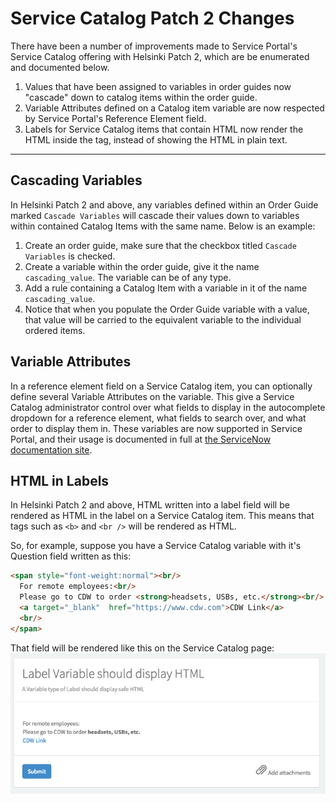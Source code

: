 # Service Catalog Patch 2 Changes

There have been a number of improvements made to Service Portal's Service Catalog offering with Helsinki Patch 2, which are be enumerated and documented below.

1. Values that have been assigned to variables in order guides now "cascade" down to catalog items within the order guide.
2. Variable Attributes defined on a Catalog item variable are now respected by Service Portal's Reference Element field.
3. Labels for Service Catalog items that contain HTML now render the HTML inside the tag, instead of showing the HTML in plain text.

---

## Cascading Variables
In Helsinki Patch 2 and above, any variables defined within an Order Guide marked `Cascade Variables` will cascade their values down to variables within contained Catalog Items with the same name. Below is an example:

1. Create an order guide, make sure that the checkbox titled `Cascade Variables` is checked.
2. Create a variable within the order guide, give it the name `cascading_value`. The variable can be of any type.
3. Add a rule containing a Catalog Item with a variable in it of the name `cascading_value`.
4. Notice that when you populate the Order Guide variable with a value, that value will be carried to the equivalent variable to the individual ordered items.

## Variable Attributes
In a reference element field on a Service Catalog item, you can optionally define several Variable Attributes on the variable. This give a Service Catalog administrator control over what fields to display in the autocomplete dropdown for a reference element, what fields to search over, and what order to display them in. These variables are now supported in Service Portal, and their usage is documented in full at [the ServiceNow documentation site](http://wiki.servicenow.com/index.php?title=Auto-Complete_for_Reference_Fields#gsc.tab=0).

## HTML in Labels
In Helsinki Patch 2 and above, HTML written into a label field will be rendered as HTML in the label on a Service Catalog item. This means that tags such as `<b>` and `<br />` will be rendered as HTML.

So, for example, suppose you have a Service Catalog variable with it's Question field written as this:  

``` HTML
<span style="font-weight:normal"><br/>
  For remote employees:<br/>
  Please go to CDW to order <strong>headsets, USBs, etc.</strong><br/>
  <a target="_blank"  href="https://www.cdw.com">CDW Link</a>
  <br/>
</span>
```

That field will be rendered like this on the Service Catalog page:
![Service Catalog HTML in Label](/assets/service_catalog_patch2_changes/label-html.png)
